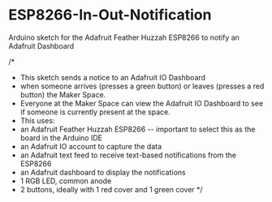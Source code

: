 # ESP8266-In-Out-Notification
Arduino sketch for the Adafruit Feather Huzzah ESP8266 to notify an Adafruit Dashboard

/*
 * This sketch sends a notice to an Adafruit IO Dashboard 
 * when someone arrives (presses a green button) or leaves (presses a red button) the Maker Space.
 * Everyone at the Maker Space can view the Adafruit IO Dashboard to see if someone is currently present at the space.
 * This uses: 
 * an Adafruit Feather Huzzah ESP8266 -- important to select this as the board in the Arduino IDE
 * an Adafruit IO account to capture the data
 * an Adafruit text feed to receive text-based notifications from the ESP8266
 * an Adafruit dashboard to display the notifications
 * 1 RGB LED, common anode
 * 2 buttons, ideally with 1 red cover and 1 green cover
 */
